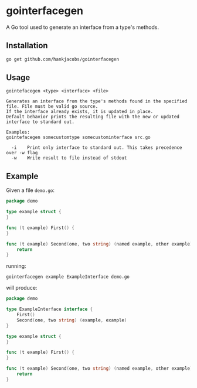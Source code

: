 # gointerfacegen

A Go tool used to generate an interface from a type's methods.

## Installation

```bash
go get github.com/hankjacobs/gointerfacegen
```

## Usage

```text
gointefacegen <type> <interface> <file>

Generates an interface from the type's methods found in the specified file. File must be valid go source. 
If the interface already exists, it is updated in place.
Default behavior prints the resulting file with the new or updated interface to standard out. 

Examples:
gointefacegen somecustomtype somecustominterface src.go

  -i    Print only interface to standard out. This takes precedence over -w flag
  -w    Write result to file instead of stdout
```

## Example

Given a file `demo.go`:

```go
package demo

type example struct {
}

func (t example) First() {
}

func (t example) Second(one, two string) (named example, other example) {
    return
}

```

running:

```shell
gointerfacegen example ExampleInterface demo.go
```

will produce:

```go
package demo

type ExampleInterface interface {
    First()
    Second(one, two string) (example, example)
}

type example struct {
}

func (t example) First() {
}

func (t example) Second(one, two string) (named example, other example) {
    return
}
```